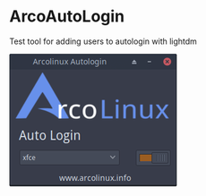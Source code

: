 # ArcoAutoLogin

Test tool for adding users to autologin with lightdm

![alt text](https://github.com/DrunkenAlcoholic/PascalScripts/blob/master/ArcoAutoLogin/ArcoLinuxAutoLogin.png)

